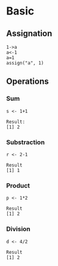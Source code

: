 # Basic

## Assignation

```
1->a
a<-1
a=1
assign("a", 1)
```

## Operations

### Sum

```
s <- 1+1

Result: 
[1] 2
```

### Substraction

```
r <- 2-1

Result
[1] 1
```

### Product

```
p <- 1*2

Result
[1] 2
```

### Division

```
d <- 4/2

Result
[1] 2
```
